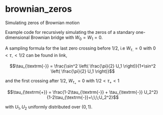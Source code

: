 # brownian_zeros
Simulating zeros of Brownian motion

Example code for recursively simulating the zeros of a standary one-dimensional Brownian bridge with $W_0=W_1=0$.

A sampling formula for the last zero crossing before $1/2$, i.e $W_{\tau_{\textrm{-}}}=0$ with $0 < \tau_{\textrm{-}} < 1/2$ can be found in link,
```math
\tau_{\textrm{-}} = \frac{\sin^2 \left( \frac{\pi}{2} U_1 \right)}{1+\sin^2 \left( \frac{\pi}{2} U_1 \right)}
```
and the first crossing after $1/2$, $W_{\tau_{\textrm{+}}}=0$ with $1/2<\tau_{+}<1$
```math
\tau_{\textrm{+}} = \frac{1-2\tau_{\textrm{-}} + \tau_{\textrm{-}} U_2^2}{1-2\tau_{\textrm{-}}+\;\;\;U_2^2}
```
with $U_1,U_2$ uniformly distributed over $(0,1)$.
